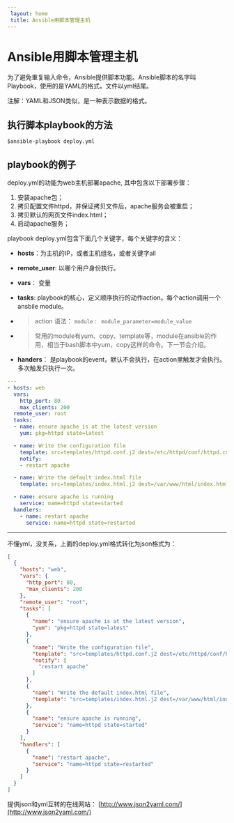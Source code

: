 ```yaml
---
 layout: home
 title: Ansible用脚本管理主机
---
```


# Ansible用脚本管理主机
为了避免重复输入命令，Ansible提供脚本功能。Ansible脚本的名字叫Playbook，使用的是YAML的格式，文件以yml结尾。

注解：YAML和JSON类似，是一种表示数据的格式。

## 执行脚本playbook的方法

```
$ansible-playbook deploy.yml
```

## playbook的例子

deploy.yml的功能为web主机部署apache, 其中包含以下部署步骤：

1. 安装apache包；
2. 拷贝配置文件httpd，并保证拷贝文件后，apache服务会被重启；
3. 拷贝默认的网页文件index.html；
4. 启动apache服务；

playbook deploy.yml包含下面几个关键字，每个关键字的含义：

* **hosts**：为主机的IP，或者主机组名，或者关键字all
* **remote\_user**: 以哪个用户身份执行。
* **vars**： 变量
* **tasks**: playbook的核心，定义顺序执行的动作action。每个action调用一个ansbile module。

* > action 语法： `module： module_parameter=module_value`
* > 常用的module有yum、copy、template等，module在ansible的作用，相当于bash脚本中yum，copy这样的命令。下一节会介绍。
* **handers**： 是playbook的event，默认不会执行，在action里触发才会执行。多次触发只执行一次。

```yaml
---
- hosts: web
  vars:
    http_port: 80
    max_clients: 200
  remote_user: root
  tasks:
  - name: ensure apache is at the latest version
    yum: pkg=httpd state=latest

  - name: Write the configuration file
    template: src=templates/httpd.conf.j2 dest=/etc/httpd/conf/httpd.conf
    notify:
    - restart apache

  - name: Write the default index.html file
    template: src=templates/index.html.j2 dest=/var/www/html/index.html

  - name: ensure apache is running
    service: name=httpd state=started
  handlers:
    - name: restart apache
      service: name=httpd state=restarted

```

---

不懂yml，没关系，上面的deploy.yml格式转化为json格式为：

```json
[
  {
    "hosts": "web",
    "vars": {
      "http_port": 80,
      "max_clients": 200
    },
    "remote_user": "root",
    "tasks": [
      {
        "name": "ensure apache is at the latest version",
        "yum": "pkg=httpd state=latest"
      },
      {
        "name": "Write the configuration file",
        "template": "src=templates/httpd.conf.j2 dest=/etc/httpd/conf/httpd.conf",
        "notify": [
          "restart apache"
        ]
      },
      {
        "name": "Write the default index.html file",
        "template": "src=templates/index.html.j2 dest=/var/www/html/index.html"
      },
      {
        "name": "ensure apache is running",
        "service": "name=httpd state=started"
      }
    ],
    "handlers": [
      {
        "name": "restart apache",
        "service": "name=httpd state=restarted"
      }
    ]
  }
]
```

提供json和yml互转的在线网站： [http://www.json2yaml.com/](http://www.json2yaml.com/)


